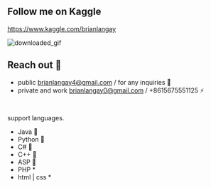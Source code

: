 ## Follow me on Kaggle
https://www.kaggle.com/brianlangay

![downloaded_gif](https://github.com/brianlangay4/brianlangay4/assets/67788456/18f0f940-7a62-462b-b45f-87bdf258b6f7)

## Reach out 📱 
- public brianlangay4@gmail.com / for any inquiries 🙋 
- private and work brianlangay0@gmail.com / +8615675551125 ⚡️

#
support languages.
- Java 🌟
- Python 🌟 
- C# 🌟 
- C++ 🌟 
- ASP 🌟 
- PHP *
- html | css *

#

<!---
brianlangay4/brianlangay4 is a ✨ special ✨ repository because its `README.md` (this file) appears on your GitHub profile.
You can click the Preview link to take a look at your changes.
--->
